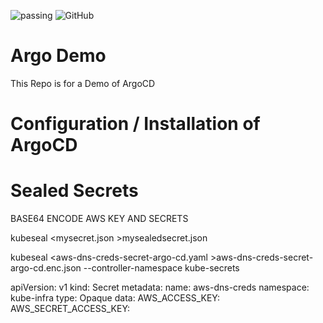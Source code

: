 ![passing](https://github.com/bradmccoydev/argo-demo/actions/workflows/ci.yml/badge.svg) ![GitHub](https://img.shields.io/github/license/bradmccoydev/argo-demo)
# Argo Demo
This Repo is for a Demo of ArgoCD

# Configuration / Installation of ArgoCD

# Sealed Secrets
BASE64 ENCODE AWS KEY AND SECRETS

kubeseal <mysecret.json >mysealedsecret.json

kubeseal <aws-dns-creds-secret-argo-cd.yaml >aws-dns-creds-secret-argo-cd.enc.json --controller-namespace kube-secrets

apiVersion: v1
kind: Secret
metadata: name: aws-dns-creds
namespace: kube-infra
type: Opaque
data:
  AWS_ACCESS_KEY: 
  AWS_SECRET_ACCESS_KEY: 

